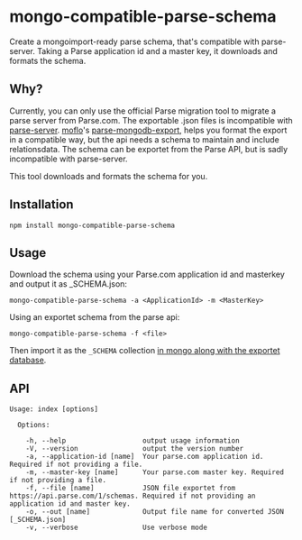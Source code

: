 # mongo-compatible-parse-schema
Create a mongoimport-ready parse schema, that's compatible with parse-server. Taking a Parse application id and a master key, it downloads and formats the schema.

Why?
---
Currently, you can only use the official Parse migration tool to migrate a parse server from Parse.com. The exportable .json files is incompatible with [parse-server](https://github.com/ParsePlatform/parse-server). [moflo](https://github.com/moflo)'s [parse-mongodb-export](https://github.com/moflo/parse-mongodb-export),  helps you format the export in a compatible way, but the api needs a schema to maintain and include relationsdata. The schema can be exportet from the Parse API, but is sadly incompatible with parse-server.

This tool downloads and formats the schema for you.

Installation
---
```npm install mongo-compatible-parse-schema```

Usage
---
Download the schema using your Parse.com application id and masterkey and output it as _SCHEMA.json:

```mongo-compatible-parse-schema -a <ApplicationId> -m <MasterKey>```

Using an exportet schema from the parse api:

```mongo-compatible-parse-schema -f <file>```

Then import it as the `_SCHEMA` collection [in mongo along with the exportet database](https://github.com/moflo/parse-mongodb-export#usage).

API
---
```
Usage: index [options]

  Options:

    -h, --help                   output usage information
    -V, --version                output the version number
    -a, --application-id [name]  Your parse.com application id. Required if not providing a file.
    -m, --master-key [name]      Your parse.com master key. Required if not providing a file.
    -f, --file [name]            JSON file exportet from https://api.parse.com/1/schemas. Required if not providing an application id and master key.
    -o, --out [name]             Output file name for converted JSON [_SCHEMA.json]
    -v, --verbose                Use verbose mode
```